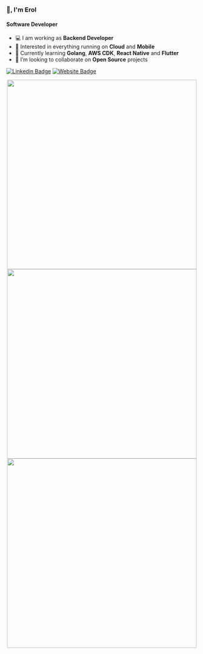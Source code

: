 ### 👋, I'm Erol
#### Software Developer

-   💻 I am working as **Backend Developer**
-   🧠 Interested in everything running on **Cloud** and **Mobile**
-   🌱 Currently learning **Golang**, **AWS CDK**, **React Native** and **Flutter**
-   💬 I’m looking to collaborate on **Open Source** projects

[![Linkedin Badge](https://img.shields.io/badge/-ErolKocaman-blue?style=flat-square&logo=Linkedin&logoColor=white&link=https://www.linkedin.com/in/ekocaman/)](https://www.linkedin.com/in/ekocaman/)
[![Website Badge](https://img.shields.io/badge/-erolkocaman.com-e34f26?style=flat-square&logo=HTML5&logoColor=white&link=https://www.erolkocaman.com)](https://www.erolkocaman.com)

<p align="center">
  <img src ="https://github-readme-stats.vercel.app/api?username=firstthumb&show_icons=true&count_private=true&theme=darcula&hide_border=true&hide=issues,contribs&bg_color=00000000" width = 500>
  </br>
  <img src ="https://github-readme-stats.vercel.app/api/top-langs/?username=firstthumb&layout=compact&hide_border=true&theme=darcula&bg_color=00000000&langs_count=6&hide=css" width = 500>
  </br>
  <img src ="https://github-readme-streak-stats.herokuapp.com?user=firstthumb&theme=darcula&hide_border=true&background=FFFFFF00" width = 500>
</p>
